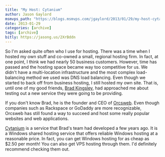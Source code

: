 ```yaml
---
title: "My Host: Cytanium"
author: Jason Gaylord
msmvps_path: "https://blogs.msmvps.com/jgaylord/2013/01/29/my-host-cytanium/"
date: 2013-01-29
categories: [archive]
tags: [archive]
bitly: https://jasong.us/2XrBddn
---
```


So I'm asked quite often who I use for hosting. There was a time when I hosted my own stuff and co-owned a small, regional hosting firm. In fact, at one point, I think we had nearly 50 business customers. However, time has passed and the hosting space became way too competitive for us. We didn't have a multi-location infrastructure and the most complex load-balancing method we used was DNS load balancing. Even though we started to back off from business hosting, I still hosted my own site. That is, until one of my good friends, [Brad Kingsley](http://jasong.us/VTyRMz), had approached me about testing out a new service they were going to be providing.

If you don't know Brad, he is the founder and CEO of [Orcsweb](http://jasong.us/VTyUb8). Even though companies such as Rackspace or GoDaddy are more recognizable, Orcsweb has still found a way to succeed and host some really popular websites and web applications.

[Cytanium](http://jasong.us/VTAc5X) is a service that Brad's team had developed a few years ago. It is a Windows shared hosting service that offers reliable Windows hosting at a reasonable price. In fact, you can get Windows hosting for as cheap as $2.50 per month! You can also get VPS hosting through them. I'd definitely recommend checking them out.